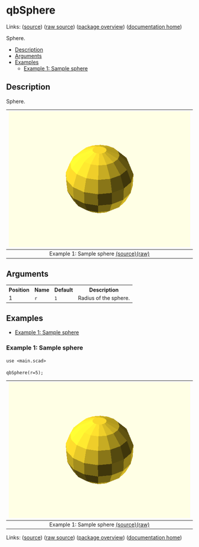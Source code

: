 # qbSphere

Links: ([source](https://github.com/little-blossom/openscad-qbase/blob/master/qbSphere.scad)) ([raw source](https://raw.githubusercontent.com/little-blossom/openscad-qbase/master/qbSphere.scad)) ([package overview](overview.md)) ([documentation home](../index.md))

Sphere.

* [Description](#description)
* [Arguments](#arguments)
* [Examples](#examples)
  * [Example 1: Sample sphere](#example-1-sample-sphere)

## Description


Sphere.

| [![summary-example](qbSphere.md-media/summary-example.png "summary-example")](https://github.com/little-blossom/openscad-qbase/blob/master/docs/generated/qbSphere.md-media/summary-example.png) |
| :---: |
|Example 1: Sample sphere [(source)](https://github.com/little-blossom/openscad-qbase/blob/master/docs/generated/qbSphere.md-media/summary-example.scad)[(raw)](https://raw.githubusercontent.com/little-blossom/openscad-qbase/master/docs/generated/qbSphere.md-media/summary-example.scad)|



## Arguments

<table>
<tr><th>Position</th><th>Name</th><th>Default</th><th>Description</th></tr>
<tr><td>1</td><td><code>r</code></td><td><code>1</code></td><td>Radius of the sphere.</td></tr>
</table>

## Examples

* [Example 1: Sample sphere](#example-1-sample-sphere)

### Example 1: Sample sphere


```openscad
use <main.scad>

qbSphere(r=5);
```
| [![summary-example](qbSphere.md-media/summary-example.png "summary-example")](https://github.com/little-blossom/openscad-qbase/blob/master/docs/generated/qbSphere.md-media/summary-example.png) |
| :---: |
|Example 1: Sample sphere [(source)](https://github.com/little-blossom/openscad-qbase/blob/master/docs/generated/qbSphere.md-media/summary-example.scad)[(raw)](https://raw.githubusercontent.com/little-blossom/openscad-qbase/master/docs/generated/qbSphere.md-media/summary-example.scad)|


Links: ([source](https://github.com/little-blossom/openscad-qbase/blob/master/qbSphere.scad)) ([raw source](https://raw.githubusercontent.com/little-blossom/openscad-qbase/master/qbSphere.scad)) ([package overview](overview.md)) ([documentation home](../index.md))
